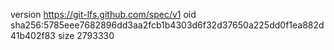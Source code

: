 version https://git-lfs.github.com/spec/v1
oid sha256:5785eee7682896dd3aa2fcb1b4303d6f32d37650a225dd0f1ea882d41b402f83
size 2793330
